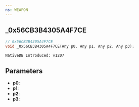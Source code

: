 ```yaml
---
ns: WEAPON
---
```

## _0x56CB3B4305A4F7CE

```c
// 0x56CB3B4305A4F7CE
void _0x56CB3B4305A4F7CE(Any p0, Any p1, Any p2, Any p3);
```

```
NativeDB Introduced: v1207
```

## Parameters
* **p0**:
* **p1**:
* **p2**:
* **p3**:
